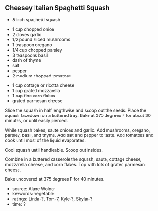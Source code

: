 Cheesey Italian Spaghetti Squash
--------------------------------

- 8 inch spaghetti squash
<!-- -->
- 1 cup chopped onion
- 2 cloves garlic
- 1/2 pound sliced mushrooms
- 1 teaspoon oregano
- 1/4 cup chopped parsley
- 3 teaspoons basil
- dash of thyme
- salt
- pepper
- 2 medium chopped tomatoes
<!-- -->
- 1 cup cottage or ricotta cheese
- 1 cup grated mozzarella
- 1 cup fine corn flakes
- grated parmesan cheese

Slice the squash in half lengthwise and scoop out the seeds.  Place
the squash facedown on a buttered tray.  Bake at 375 degrees F for
about 30 minutes, or until easily pierced.

While squash bakes, saute onions and garlic.  Add mushrooms, oregano,
parsley, basil, and thyme.  Add salt and pepper to taste.  Add
tomatoes and cook until most of the liquid evaporates.

Cool squash until handleable.  Scoop out insides.

Combine in a buttered casserole the squash, saute, cottage cheese,
mozzarella cheese, and corn flakes.  Top with lots of grated parmesan
cheese.

Bake uncovered at 375 degrees F for 40 minutes.

- source: Alane Wolner
- keywords: vegetable
- ratings: Linda-?, Tom-7, Kyle-?, Skylar-?
- time: ?
